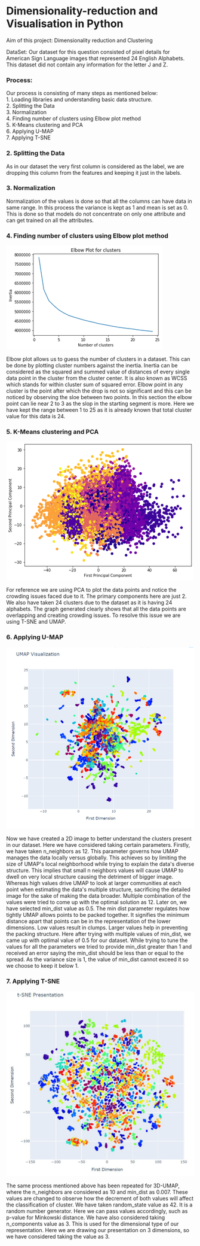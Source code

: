 # Dimensionality-reduction and Visualisation in Python
 
Aim of this project: Dimensionality reduction and Clustering

DataSet: Our dataset for this question consisted of pixel details for American Sign Language images that represented 24 English Alphabets. This dataset did not contain any information for the letter J and Z.

<h3> Process:</h3>
Our process is consisting of many steps as mentioned below:<br>
1. Loading libraries and understanding basic data structure.<br>
2. Splitting the Data<br>
3. Normalization<br>
4. Finding number of clusters using Elbow plot method<br>
5. K-Means clustering and PCA<br>
6. Applying U-MAP<br>
7. Applying T-SNE<br>

<h3>2. Splitting the Data</h3>

As in our dataset the very first column is considered as the label, we are dropping this column from the features and keeping it just in the labels. <br>

<h3>3. Normalization</h3>

Normalization of the values is done so that all the columns can have data in same range. In this process the variance is kept as 1 and mean is set as 0. This is done so that models do not concentrate on only one attribute and can get trained on all the attributes.<br>

<h3>4. Finding number of clusters using Elbow plot method</h3>

![Alt Text](https://github.com/rakshitratan/Dimensionality-reduction-and-Clustering-for-Visualisation-in-Python/blob/master/Images/ElbowPlotforClusters.png)

Elbow plot allows us to guess the number of clusters in a dataset. This can be done by plotting cluster numbers against the inertia. Inertia can be considered as the squared and summed value of distances of every single data point in the cluster from the cluster center. It is also known as WCSS which stands for within cluster sum of squared error.
Elbow point in any cluster is the point after which the drop is not so significant and this can be noticed by observing the sloe between two points. In this section the elbow point can lie near 2 to 3 as the slop in the starting segment is more.
Here we have kept the range between 1 to 25 as it is already known that total cluster value for this data is 24.

<h3>5. K-Means clustering and PCA</h3>

![Alt Text](https://github.com/rakshitratan/Dimensionality-reduction-and-Clustering-for-Visualisation-in-Python/blob/master/Images/PCA.png)

For reference we are using PCA to plot the data points and notice the crowding issues faced due to it. The primary components here are just 2. We also have taken 24 clusters due to the dataset as it is having 24 alphabets.
The graph generated clearly shows that all the data points are overlapping and creating crowding issues. To resolve this issue we are using T-SNE and UMAP.<br>

<h3>6. Applying U-MAP</h3>

![Alt Text](https://github.com/rakshitratan/Dimensionality-reduction-and-Clustering-for-Visualisation-in-Python/blob/master/Images/UMAP-Visualization.png)

Now we have created a 2D image to better understand the clusters present in our dataset. Here we have considered taking certain parameters. Firstly, we have taken n_neighbors as 12. This parameter governs how UMAP manages the data locally versus globally. This achieves so by limiting the size of UMAP's local neighborhood while trying to explain the data's diverse structure. This implies that small n neighbors values will cause UMAP to dwell on very local structure causing the detriment of bigger image. Whereas high values drive UMAP to look at larger communities at each point when estimating the data's multiple structure, sacrificing the detailed image for the sake of making the data broader. Multiple combination of the values were tried to come up with the optimal solution as 12.
Later on, we have selected min_dist value as 0.5. The min dist parameter regulates how tightly UMAP allows points to be packed together. It signifies the minimum distance apart that points can be in the representation of the lower dimensions. Low values result in clumps. Larger values help in preventing the packing structure. Here after trying with multiple values of min_dist, we came up with optimal value of 0.5 for our dataset.
While trying to tune the values for all the parameters we tried to provide min_dist greater than 1 and received an error saying the min_dist should be less than or equal to the spread. As the variance size is 1, the value of min_dist cannot exceed it so we choose to keep it below 1.<br>


<h3>7. Applying T-SNE</h3>

![Alt Text](https://github.com/rakshitratan/Dimensionality-reduction-and-Clustering-for-Visualisation-in-Python/blob/master/Images/TSNE-Visualization.png)

The same process mentioned above has been repeated for 3D-UMAP, where the n_neighbors are considered as 10 and min_dist as 0.007. These values are changed to observe how the decrement of both values will affect the classification of cluster.
We have taken random_state value as 42. It is a random number generator. Here we can pass values accordingly, such as p-value for Minkowski distance.
We have also considered taking n_components value as 3. This is used for the dimensional type of our representation. Here we are drawing our presentation on 3 dimensions, so we have considered taking the value as 3. <br>



